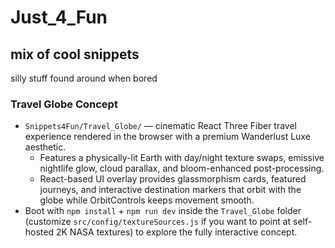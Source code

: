 # Just_4_Fun
## mix of cool snippets
silly stuff found around when bored

### Travel Globe Concept
  * `Snippets4Fun/Travel_Globe/` — cinematic React Three Fiber travel experience rendered in the browser with a premium Wanderlust Luxe aesthetic.
    * Features a physically-lit Earth with day/night texture swaps, emissive nightlife glow, cloud parallax, and bloom-enhanced post-processing.
    * React-based UI overlay provides glassmorphism cards, featured journeys, and interactive destination markers that orbit with the globe while OrbitControls keeps movement smooth.
* Boot with `npm install` + `npm run dev` inside the `Travel_Globe` folder (customize `src/config/textureSources.js` if you want to point at self-hosted 2K NASA textures) to explore the fully interactive concept.
